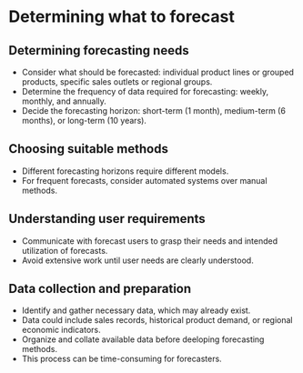 # Determining what to forecast

## Determining forecasting needs
- Consider what should be forecasted: individual product lines or grouped products, specific sales outlets or regional groups.
- Determine the frequency of data required for forecasting: weekly, monthly, and annually.
- Decide the forecasting horizon: short-term (1 month), medium-term (6 months), or long-term (10 years).

## Choosing suitable methods
- Different forecasting horizons require different models.
- For frequent forecasts, consider automated systems over manual methods.

## Understanding user requirements
- Communicate with forecast users to grasp their needs and intended utilization of forecasts.
- Avoid extensive work until user needs are clearly understood.

## Data collection and preparation
- Identify and gather necessary data, which may already exist.
- Data could include sales records, historical product demand, or regional economic indicators.
- Organize and collate available data before deeloping forecasting methods.
- This process can be time-consuming for forecasters.

